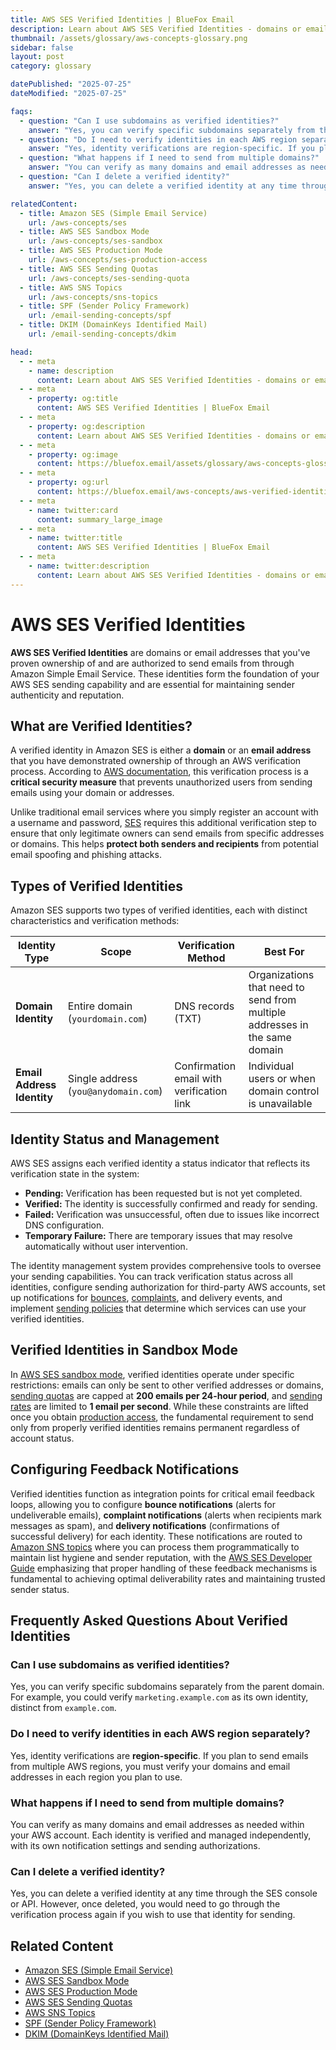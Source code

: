 ```yaml
---
title: AWS SES Verified Identities | BlueFox Email
description: Learn about AWS SES Verified Identities - domains or email addresses that you've proven ownership of and can use for sending emails through Amazon SES.
thumbnail: /assets/glossary/aws-concepts-glossary.png
sidebar: false
layout: post
category: glossary

datePublished: "2025-07-25"
dateModified: "2025-07-25"

faqs:
  - question: "Can I use subdomains as verified identities?"
    answer: "Yes, you can verify specific subdomains separately from the parent domain. For example, you could verify `marketing.example.com` as its own identity, distinct from `example.com`."
  - question: "Do I need to verify identities in each AWS region separately?"
    answer: "Yes, identity verifications are region-specific. If you plan to send emails from multiple AWS regions, you must verify your domains and email addresses in each region you plan to use."
  - question: "What happens if I need to send from multiple domains?"
    answer: "You can verify as many domains and email addresses as needed within your AWS account. Each identity is verified and managed independently, with its own notification settings and sending authorizations."
  - question: "Can I delete a verified identity?"
    answer: "Yes, you can delete a verified identity at any time through the SES console or API. However, once deleted, you would need to go through the verification process again if you wish to use that identity for sending."

relatedContent:
  - title: Amazon SES (Simple Email Service)
    url: /aws-concepts/ses
  - title: AWS SES Sandbox Mode
    url: /aws-concepts/ses-sandbox
  - title: AWS SES Production Mode
    url: /aws-concepts/ses-production-access
  - title: AWS SES Sending Quotas
    url: /aws-concepts/ses-sending-quota
  - title: AWS SNS Topics
    url: /aws-concepts/sns-topics
  - title: SPF (Sender Policy Framework)
    url: /email-sending-concepts/spf
  - title: DKIM (DomainKeys Identified Mail)
    url: /email-sending-concepts/dkim

head:
  - - meta
    - name: description
      content: Learn about AWS SES Verified Identities - domains or email addresses that you've proven ownership of and can use for sending emails through Amazon SES.
  - - meta
    - property: og:title
      content: AWS SES Verified Identities | BlueFox Email
  - - meta
    - property: og:description
      content: Learn about AWS SES Verified Identities - domains or email addresses that you've proven ownership of and can use for sending emails through Amazon SES.
  - - meta
    - property: og:image
      content: https://bluefox.email/assets/glossary/aws-concepts-glossary.png
  - - meta
    - property: og:url
      content: https://bluefox.email/aws-concepts/aws-verified-identities
  - - meta
    - name: twitter:card
      content: summary_large_image
  - - meta
    - name: twitter:title
      content: AWS SES Verified Identities | BlueFox Email
  - - meta
    - name: twitter:description
      content: Learn about AWS SES Verified Identities - domains or email addresses that you've proven ownership of and can use for sending emails through Amazon SES.
---
```


# AWS SES Verified Identities

**AWS SES Verified Identities** are domains or email addresses that you've proven ownership of and are authorized to send emails from through Amazon Simple Email Service. These identities form the foundation of your AWS SES sending capability and are essential for maintaining sender authenticity and reputation.

## What are Verified Identities?

A verified identity in Amazon SES is either a **domain** or an **email address** that you have demonstrated ownership of through an AWS verification process. According to [AWS documentation](https://docs.aws.amazon.com/ses/latest/dg/verify-addresses-and-domains.html), this verification process is a **critical security measure** that prevents unauthorized users from sending emails using your domain or addresses.

Unlike traditional email services where you simply register an account with a username and password, [SES](/aws-concepts/ses.md) requires this additional verification step to ensure that only legitimate owners can send emails from specific addresses or domains. This helps **protect both senders and recipients** from potential email spoofing and phishing attacks.

## Types of Verified Identities

Amazon SES supports two types of verified identities, each with distinct characteristics and verification methods:

| Identity Type | Scope | Verification Method | Best For |
|---------------|-------|---------------------|----------|
| **Domain Identity** | Entire domain (`yourdomain.com`) | DNS records (TXT) | Organizations that need to send from multiple addresses in the same domain |
| **Email Address Identity** | Single address (`you@anydomain.com`) | Confirmation email with verification link | Individual users or when domain control is unavailable |


## Identity Status and Management

AWS SES assigns each verified identity a status indicator that reflects its verification state in the system:

- **Pending:** Verification has been requested but is not yet completed.
- **Verified:** The identity is successfully confirmed and ready for sending.
- **Failed:** Verification was unsuccessful, often due to issues like incorrect DNS configuration.
- **Temporary Failure:** There are temporary issues that may resolve automatically without user intervention.

The identity management system provides comprehensive tools to oversee your sending capabilities. You can track verification status across all identities, configure sending authorization for third-party AWS accounts, set up notifications for [bounces](/email-sending-concepts/bounces.md), [complaints](/email-sending-concepts/complaints.md), and delivery events, and implement [sending policies](/aws-concepts/sns-delivery-policy.md) that determine which services can use your verified identities.


## Verified Identities in Sandbox Mode

In [AWS SES sandbox mode](/aws-concepts/ses-sandbox), verified identities operate under specific restrictions: emails can only be sent to other verified addresses or domains, [sending quotas](/aws-concepts/ses-sending-quota) are capped at **200 emails per 24-hour period**, and [sending rates](/aws-concepts/ses-sending-rate) are limited to **1 email per second**. While these constraints are lifted once you obtain [production access](/aws-concepts/ses-production-access), the fundamental requirement to send only from properly verified identities remains permanent regardless of account status.

## Configuring Feedback Notifications

Verified identities function as integration points for critical email feedback loops, allowing you to configure **bounce notifications** (alerts for undeliverable emails), **complaint notifications** (alerts when recipients mark messages as spam), and **delivery notifications** (confirmations of successful delivery) for each identity. These notifications are routed to [Amazon SNS topics](/aws-concepts/sns-topics) where you can process them programmatically to maintain list hygiene and sender reputation, with the [AWS SES Developer Guide](https://docs.aws.amazon.com/ses/latest/dg/monitor-sending-activity.html) emphasizing that proper handling of these feedback mechanisms is fundamental to achieving optimal deliverability rates and maintaining trusted sender status.

## Frequently Asked Questions About Verified Identities

### Can I use subdomains as verified identities?
Yes, you can verify specific subdomains separately from the parent domain. For example, you could verify `marketing.example.com` as its own identity, distinct from `example.com`.

### Do I need to verify identities in each AWS region separately?
Yes, identity verifications are **region-specific**. If you plan to send emails from multiple AWS regions, you must verify your domains and email addresses in each region you plan to use.

### What happens if I need to send from multiple domains?
You can verify as many domains and email addresses as needed within your AWS account. Each identity is verified and managed independently, with its own notification settings and sending authorizations.

### Can I delete a verified identity?
Yes, you can delete a verified identity at any time through the SES console or API. However, once deleted, you would need to go through the verification process again if you wish to use that identity for sending.

## Related Content

- [Amazon SES (Simple Email Service)](/aws-concepts/ses)
- [AWS SES Sandbox Mode](/aws-concepts/ses-sandbox)
- [AWS SES Production Mode](/aws-concepts/ses-production-access)
- [AWS SES Sending Quotas](/aws-concepts/ses-sending-quota)
- [AWS SNS Topics](/aws-concepts/sns-topics)
- [SPF (Sender Policy Framework)](/email-sending-concepts/spf)
- [DKIM (DomainKeys Identified Mail)](/email-sending-concepts/dkim)

<GlossaryCTA />
